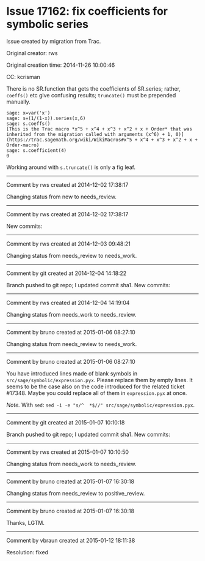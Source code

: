 # Issue 17162: fix coefficients for symbolic series

Issue created by migration from Trac.

Original creator: rws

Original creation time: 2014-11-26 10:00:46

CC:  kcrisman

There is no SR.function that gets the coefficients of SR.series; rather, `coeffs()` etc give confusing results; `truncate()` must be prepended manually.

```
sage: x=var('x')
sage: s=(1/(1-x)).series(x,6)
sage: s.coeffs()
[This is the Trac macro *x^5 + x^4 + x^3 + x^2 + x + Order* that was inherited from the migration called with arguments (x^6) + 1, 0)](https://trac.sagemath.org/wiki/WikiMacros#x^5 + x^4 + x^3 + x^2 + x + Order-macro)
sage: s.coefficient(4)
0
```

Working around with `s.truncate()` is only a fig leaf.


---

Comment by rws created at 2014-12-02 17:38:17

Changing status from new to needs_review.


---

Comment by rws created at 2014-12-02 17:38:17

New commits:


---

Comment by rws created at 2014-12-03 09:48:21

Changing status from needs_review to needs_work.


---

Comment by git created at 2014-12-04 14:18:22

Branch pushed to git repo; I updated commit sha1. New commits:


---

Comment by rws created at 2014-12-04 14:19:04

Changing status from needs_work to needs_review.


---

Comment by bruno created at 2015-01-06 08:27:10

Changing status from needs_review to needs_work.


---

Comment by bruno created at 2015-01-06 08:27:10

You have introduced lines made of blank symbols in `src/sage/symbolic/expression.pyx`. Please replace them by empty lines. It seems to be the case also on the code introduced for the related ticket #17348. Maybe you could replace all of them in `expression.pyx` at once.

_Note._ With `sed`: `sed -i -e "s/^  *$//" src/sage/symbolic/expression.pyx`.


---

Comment by git created at 2015-01-07 10:10:18

Branch pushed to git repo; I updated commit sha1. New commits:


---

Comment by rws created at 2015-01-07 10:10:50

Changing status from needs_work to needs_review.


---

Comment by bruno created at 2015-01-07 16:30:18

Changing status from needs_review to positive_review.


---

Comment by bruno created at 2015-01-07 16:30:18

Thanks, LGTM.


---

Comment by vbraun created at 2015-01-12 18:11:38

Resolution: fixed
